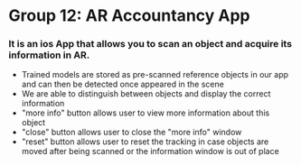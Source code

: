# Group 12: AR Accountancy App

### It is an ios App that allows you to scan an object and acquire its information in AR.

- Trained models are stored as pre-scanned reference objects in our app and can then be detected once appeared in the scene
- We are able to distinguish between objects and display the correct information
- "more info" button allows user to view more information about this object
- "close" button allows user to close the "more info" window
- "reset" button allows user to reset the tracking in case objects are moved after being scanned or the information window is out of place